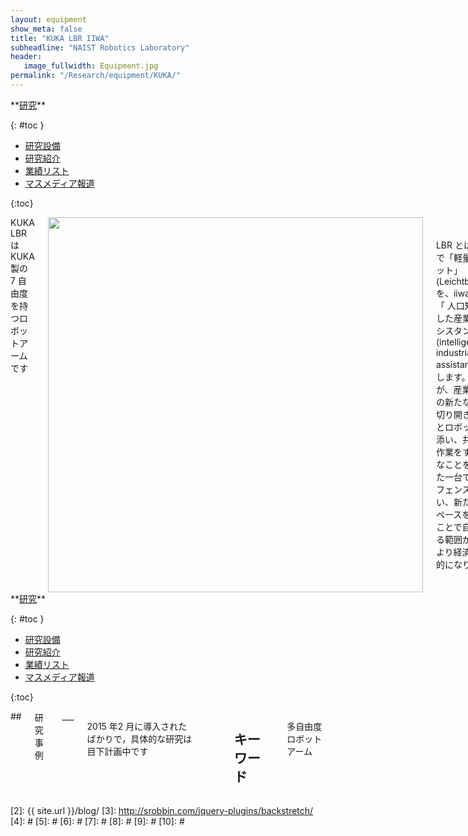 ```yaml
---
layout: equipment
show_meta: false
title: "KUKA LBR IIWA"
subheadline: "NAIST Robotics Laboratory"
header:
   image_fullwidth: Equipment.jpg
permalink: "/Research/equipment/KUKA/"
---
```


<div class="row">
<div class="medium-4 medium-push-8 columns" markdown="1">
<div class="panel radius" markdown="1">
**<a href="{{ site.url }}{{ site.baseurl }}/Research/">研究</a>**

{: #toc }
*  <a href="{{ site.url }}{{ site.baseurl }}/Research/equipment/">研究設備</a>  
*  <a href="{{ site.url }}{{ site.baseurl }}/Research/topics/">研究紹介</a>  
*  <a href="{{ site.url }}{{ site.baseurl }}/Research/publication/">業績リスト</a>  
*  <a href="{{ site.url }}{{ site.baseurl }}/Research/press/">マスメディア報道</a>  

{:toc}
</div>
</div><!-- /.medium-4.columns -->

<div class="medium-8 medium-pull-4 columns" markdown="1">
KUKA LBR はKUKA 製の 7 自由度を持つロボットアームです  
<div style="text-align:center">
<img class="t50" src="{{ site.urlimg }}LBRiiwa.jpg" alt="" style="width: 600px;" style="height: 350px;">
</div>
<br/>
<br/>
LBR とはドイツ語で「軽量構造ロボット」(Leichtbauroboter)を、iiwa は英語で「 人口知能を搭載した産業用作業アシスタント」(intelligent industrial work assistant) を意味します。LBR iiwa が、産業ロボットの新たな可能性を切り開きます。人とロボットが寄り添い、共に難しい作業をする。そんなことを可能にした一台です。防護フェンスを取り払い、新たな作業スペースを生み出すことで自由に動ける範囲が広がり、より経済的・生産的になりました。 (<a href="https://www.kuka.com/ja-jp/%E8%A3%BD%E5%93%81%E3%83%BB%E3%82%B5%E3%83%BC%E3%83%93%E3%82%B9/%E3%83%AD%E3%83%9C%E3%83%83%E3%83%88%E3%82%B7%E3%82%B9%E3%83%86%E3%83%A0/%E7%94%A3%E6%A5%AD%E7%94%A8%E3%83%AD%E3%83%9C%E3%83%83%E3%83%88/lbr-iiwa">KUKA LBR IIWA オフィシャルページ</a>より引用)



</div>
</div><!-- /.row -->

<div class="row">
<div class="medium-4 medium-push-8 columns" markdown="1">
<div class="panel radius" markdown="1">
**<a href="{{ site.url }}{{ site.baseurl }}/Research/">研究</a>**

{: #toc }
*  <a href="{{ site.url }}{{ site.baseurl }}/Research/equipment/">研究設備</a>  
*  <a href="{{ site.url }}{{ site.baseurl }}/Research/topics/">研究紹介</a>  
*  <a href="{{ site.url }}{{ site.baseurl }}/Research/publication/">業績リスト</a>  
*  <a href="{{ site.url }}{{ site.baseurl }}/Research/press/">マスメディア報道</a>  

{:toc}
</div>
</div><!-- /.medium-4.columns -->

<div class="medium-8 medium-pull-4 columns" markdown="1">
## <span style="font-size: 100%">研究事例</span>
___

2015 年2 月に導入されたばかりで，具体的な研究は目下計画中です
 
<div style="text-align:center">

</div>
<br/>


## <span style="font-size: 100%">キーワード</span>
___
多自由度ロボットアーム
</div> 
</div><!-- /.row -->



 [1]: http://kramdown.gettalong.org/converter/html.html#toc
 [2]: {{ site.url }}/blog/
 [3]: http://srobbin.com/jquery-plugins/backstretch/
 [4]: #
 [5]: #
 [6]: #
 [7]: #
 [8]: #
 [9]: #
 [10]: #
